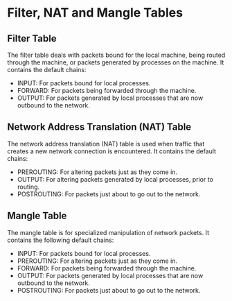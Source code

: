 # Filter, NAT and Mangle Tables

## Filter Table

The filter table deals with packets bound for the local machine, being routed through the machine, or packets generated by processes on the machine. It contains the default chains:

- INPUT: For packets bound for local processes.
- FORWARD: For packets being forwarded through the machine.
- OUTPUT: For packets generated by local processes that are now outbound to the network.

## Network Address Translation (NAT) Table

The network address translation (NAT) table is used when traffic that creates a new network connection is encountered. It contains the default chains:

- PREROUTING: For altering packets just as they come in.
- OUTPUT: For altering packets generated by local processes, prior to routing.
- POSTROUTING: For packets just about to go out to the network.

## Mangle Table

The mangle table is for specialized manipulation of network packets. It contains the following default chains:

- INPUT: For packets bound for local processes.
- PREROUTING: For altering packets just as they come in.
- FORWARD: For packets being forwarded through the machine.
- OUTPUT: For packets generated by local processes that are now outbound to the network.
- POSTROUTING: For packets just about to go out to the network.
